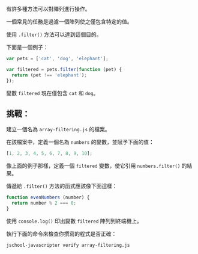 有許多種方法可以對陣列進行操作。

一個常見的任務是過濾一個陣列使之僅包含特定的值。

使用 `.filter()` 方法可以達到這個目的。

下面是一個例子：

```js
var pets = ['cat', 'dog', 'elephant'];

var filtered = pets.filter(function (pet) {
  return (pet !== 'elephant');
});
```

變數 `filtered` 現在僅包含 `cat` 和 `dog`。

## 挑戰：

建立一個名為 `array-filtering.js` 的檔案。

在該檔案中，定義一個名為 `numbers` 的變數，並賦予下面的值：

```js
[1, 2, 3, 4, 5, 6, 7, 8, 9, 10];
```

像上面的例子那樣，定義一個 `filtered` 變數，使它引用 `numbers.filter()` 的結果。

傳遞給 `.filter()` 方法的函式應該像下面這樣：

```js
function evenNumbers (number) {
  return number % 2 === 0;
}
```

使用 `console.log()` 印出變數 `filtered` 陣列到終端機上。

執行下面的命令來檢查你撰寫的程式是否正確：

```bash
jschool-javascripter verify array-filtering.js
```
